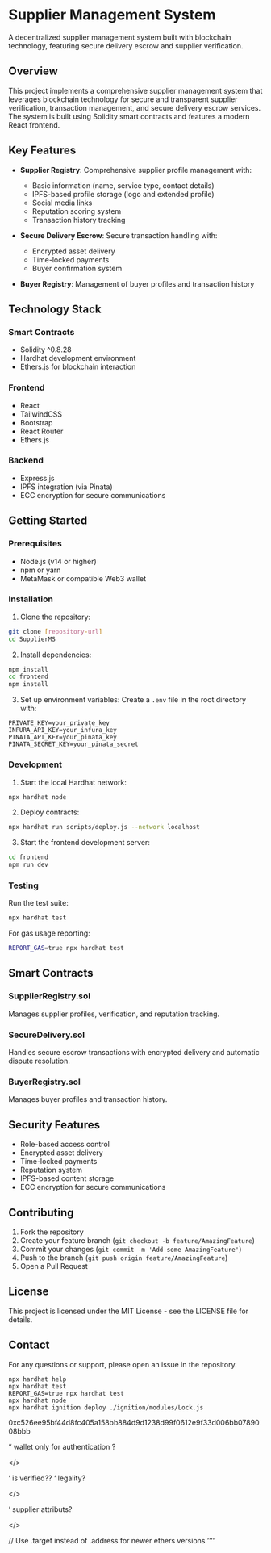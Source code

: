 # Supplier Management System

A decentralized supplier management system built with blockchain technology, featuring secure delivery escrow and supplier verification.

## Overview

This project implements a comprehensive supplier management system that leverages blockchain technology for secure and transparent supplier verification, transaction management, and secure delivery escrow services. The system is built using Solidity smart contracts and features a modern React frontend.

## Key Features

- **Supplier Registry**: Comprehensive supplier profile management with:
  - Basic information (name, service type, contact details)
  - IPFS-based profile storage (logo and extended profile)
  - Social media links
  - Reputation scoring system
  - Transaction history tracking

- **Secure Delivery Escrow**: Secure transaction handling with:
  - Encrypted asset delivery
  - Time-locked payments
  - Buyer confirmation system

- **Buyer Registry**: Management of buyer profiles and transaction history

## Technology Stack

### Smart Contracts
- Solidity ^0.8.28
- Hardhat development environment
- Ethers.js for blockchain interaction

### Frontend
- React
- TailwindCSS
- Bootstrap
- React Router
- Ethers.js

### Backend
- Express.js
- IPFS integration (via Pinata)
- ECC encryption for secure communications

## Getting Started

### Prerequisites
- Node.js (v14 or higher)
- npm or yarn
- MetaMask or compatible Web3 wallet

### Installation

1. Clone the repository:
```bash
git clone [repository-url]
cd SupplierMS
```

2. Install dependencies:
```bash
npm install
cd frontend
npm install
```

3. Set up environment variables:
Create a `.env` file in the root directory with:
```
PRIVATE_KEY=your_private_key
INFURA_API_KEY=your_infura_key
PINATA_API_KEY=your_pinata_key
PINATA_SECRET_KEY=your_pinata_secret
```

### Development

1. Start the local Hardhat network:
```bash
npx hardhat node
```

2. Deploy contracts:
```bash
npx hardhat run scripts/deploy.js --network localhost
```

3. Start the frontend development server:
```bash
cd frontend
npm run dev
```

### Testing

Run the test suite:
```bash
npx hardhat test
```

For gas usage reporting:
```bash
REPORT_GAS=true npx hardhat test
```

## Smart Contracts

### SupplierRegistry.sol
Manages supplier profiles, verification, and reputation tracking.

### SecureDelivery.sol
Handles secure escrow transactions with encrypted delivery and automatic dispute resolution.

### BuyerRegistry.sol
Manages buyer profiles and transaction history.

## Security Features

- Role-based access control
- Encrypted asset delivery
- Time-locked payments
- Reputation system
- IPFS-based content storage
- ECC encryption for secure communications

## Contributing

1. Fork the repository
2. Create your feature branch (`git checkout -b feature/AmazingFeature`)
3. Commit your changes (`git commit -m 'Add some AmazingFeature'`)
4. Push to the branch (`git push origin feature/AmazingFeature`)
5. Open a Pull Request

## License

This project is licensed under the MIT License - see the LICENSE file for details.

## Contact

For any questions or support, please open an issue in the repository.





```shell
npx hardhat help
npx hardhat test
REPORT_GAS=true npx hardhat test
npx hardhat node
npx hardhat ignition deploy ./ignition/modules/Lock.js
```
0xc526ee95bf44d8fc405a158bb884d9d1238d99f0612e9f33d006bb0789008bbb


<q>
wallet only for authentication ?

</>


<q>
is verified??
</>



<q>
legality?

</>





<q>
supplier attributs?


</>











<mynotes>
// Use .target instead of .address for newer ethers versions




<mynotes/>



